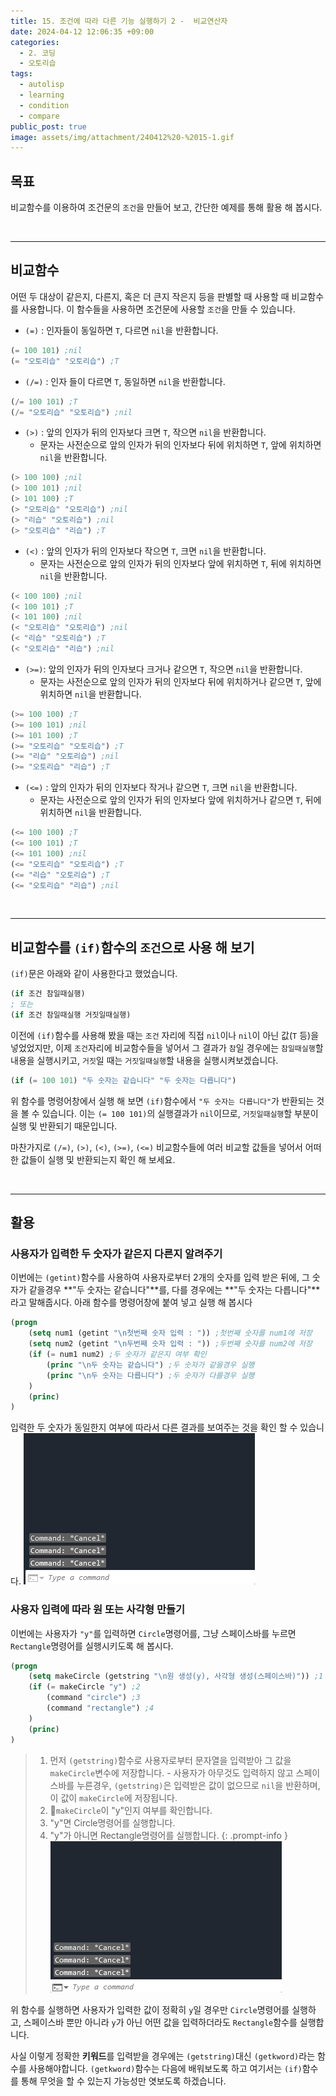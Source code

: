 ```yaml
---
title: 15. 조건에 따라 다른 기능 실행하기 2 -  비교연산자
date: 2024-04-12 12:06:35 +09:00
categories:
  - 2. 코딩
  - 오토리습
tags:
  - autolisp
  - learning
  - condition
  - compare
public_post: true
image: assets/img/attachment/240412%20-%2015-1.gif
---
```


## 목표
비교함수를 이용하여 조건문의 `조건`을 만들어 보고, 간단한 예제를 통해 활용 해 봅시다.


<br>
<hr>


## 비교함수
어떤 두 대상이 같은지, 다른지, 혹은 더 큰지 작은지 등을 판별할 때 사용할 때 비교함수를 사용합니다.
이 함수들을 사용하면 조건문에 사용할 `조건`을 만들 수 있습니다.

- `(=)` : 인자들이 동일하면 `T`, 다르면 `nil`을 반환합니다.
```lisp
(= 100 101) ;nil
(= "오토리습" "오토리습") ;T
```
- `(/=)` : 인자 들이 다르면 `T`, 동일하면 `nil`을 반환합니다.
```lisp
(/= 100 101) ;T
(/= "오토리습" "오토리습") ;nil
```
- `(>)` : 앞의 인자가 뒤의 인자보다 크면 `T`, 작으면 `nil`을 반환합니다.
	- 문자는 사전순으로 앞의 인자가 뒤의 인자보다 뒤에 위치하면 `T`, 앞에 위치하면 `nil`을 반환합니다.
```lisp
(> 100 100) ;nil
(> 100 101) ;nil
(> 101 100) ;T
(> "오토리습" "오토리습") ;nil
(> "리습" "오토리습") ;nil
(> "오토리습" "리습") ;T
```
- `(<)` : 앞의 인자가 뒤의 인자보다 작으면 `T`, 크면 `nil`을 반환합니다.
	- 문자는 사전순으로 앞의 인자가 뒤의 인자보다 앞에 위치하면 `T`, 뒤에 위치하면 `nil`을 반환합니다.
```lisp
(< 100 100) ;nil
(< 100 101) ;T
(< 101 100) ;nil
(< "오토리습" "오토리습") ;nil
(< "리습" "오토리습") ;T
(< "오토리습" "리습") ;nil
```
 - `(>=)`: 앞의 인자가 뒤의 인자보다 크거나 같으면 `T`, 작으면 `nil`을 반환합니다.
	- 문자는 사전순으로 앞의 인자가 뒤의 인자보다 뒤에 위치하거나 같으면 `T`, 앞에 위치하면 `nil`을 반환합니다.
```lisp
(>= 100 100) ;T
(>= 100 101) ;nil
(>= 101 100) ;T
(>= "오토리습" "오토리습") ;T
(>= "리습" "오토리습") ;nil
(>= "오토리습" "리습") ;T
```
- `(<=)` : 앞의 인자가 뒤의 인자보다 작거나 같으면 `T`, 크면 `nil`을 반환합니다.
	- 문자는 사전순으로 앞의 인자가 뒤의 인자보다 앞에 위치하거나 같으면 `T`, 뒤에 위치하면 `nil`을 반환합니다.
```lisp
(<= 100 100) ;T
(<= 100 101) ;T
(<= 101 100) ;nil
(<= "오토리습" "오토리습") ;T
(<= "리습" "오토리습") ;T
(<= "오토리습" "리습") ;nil
```


<br>
<hr>


## 비교함수를 `(if)`함수의 `조건`으로 사용 해 보기

`(if)`문은 아래와 같이 사용한다고 했었습니다.
```lisp
(if 조건 참일때실행)
; 또는
(if 조건 참일때실행 거짓일때실행)
```
이전에 `(if)`함수를 사용해 봤을 때는 `조건` 자리에 직접 `nil`이나 `nil`이 아닌 값(`T` 등)을 넣었었지만, 이제 `조건`자리에 비교함수들을 넣어서 그 결과가 `참`일 경우에는 `참일때실행`할 내용을 실행시키고, `거짓`일 때는 `거짓일때실행`할 내용을 실행시켜보겠습니다.


```lisp
(if (= 100 101) "두 숫자는 같습니다" "두 숫자는 다릅니다")
```
위 함수를 명령어창에서 실행 해 보면 `(if)`함수에서 `"두 숫자는 다릅니다"`가 반환되는 것을 볼 수 있습니다.
이는 `(= 100 101)`의 실행결과가 `nil`이므로, `거짓일때실행`할 부분이 실행 및 반환되기 때문입니다.

마찬가지로 `(/=)`, `(>)`, `(<)`, `(>=)`, `(<=)` 비교함수들에 여러 비교할 값들을 넣어서 어떠한 값들이 실행 및 반환되는지 확인 해 보세요.


<br>
<hr>

## 활용
### 사용자가 입력한 두 숫자가 같은지 다른지 알려주기
이번에는 `(getint)`함수를 사용하여 사용자로부터 2개의 숫자를 입력 받은 뒤에, 그 숫자가 같을경우 **"두 숫자는 같습니다"**를, 다를 경우에는 **"두 숫자는 다릅니다"**라고 말해줍시다.
아래 함수를 명령어창에 붙여 넣고 실행 해 봅시다
```lisp
(progn
	(setq num1 (getint "\n첫번째 숫자 입력 : ")) ;첫번째 숫자를 num1에 저장
	(setq num2 (getint "\n두번째 숫자 입력 : ")) ;두번째 숫자를 num2에 저장
	(if (= num1 num2) ;두 숫자가 같은지 여부 확인
		(princ "\n두 숫자는 같습니다") ;두 숫자가 같을경우 실행
		(princ "\n두 숫자는 다릅니다") ;두 숫자가 다를경우 실행
	)	
	(princ)
)
```
입력한 두 숫자가 동일한지 여부에 따라서 다른 결과를 보여주는 것을 확인 할 수 있습니다.
![](assets/img/attachment/240412%20-%2015.gif)

### 사용자 입력에 따라 원 또는 사각형 만들기
이번에는 사용자가 `"y"`를 입력하면 `Circle`명령어를, 그냥 스페이스바를 누르면 `Rectangle`명령어를 실행시키도록 해 봅시다.
```lisp
(progn
	(setq makeCircle (getstring "\n원 생성(y), 사각형 생성(스페이스바)")) ;1
	(if (= makeCircle "y") ;2
		(command "circle") ;3
		(command "rectangle") ;4
	)
	(princ)
)
```

>1. 먼저 `(getstring)`함수로 사용자로부터 문자열을 입력받아 그 값을 `makeCircle`변수에 저장합니다.
	- 사용자가 아무것도 입력하지 않고 스페이스바를 누른경우, `(getstring)`은 입력받은 값이 없으므로 `nil`을 반환하며, 이 값이 `makeCircle`에 저장됩니다.
>2. `makeCircle`이 "y"인지 여부를 확인합니다.
>3. "y"면 Circle명령어를 실행합니다.
>4. "y"가 아니면 Rectangle명령어를 실행합니다.
{: .prompt-info }
![](assets/img/attachment/240412%20-%2015-1.gif)


위 함수를 실행하면 사용자가 입력한 값이 정확히 `y`일 경우만 `Circle`명령어를 실행하고, 스페이스바 뿐만 아니라 `y`가 아닌 어떤 값을 입력하더라도 `Rectangle`함수를 실행합니다.

사실 이렇게 정확한 **키워드**를 입력받을 경우에는 `(getstring)`대신 `(getkword)`라는 함수를 사용해야합니다. `(getkword)`함수는 다음에 배워보도록 하고 여기서는 `(if)`함수를 통해 무엇을 할 수 있는지 가능성만 엿보도록 하겠습니다.


